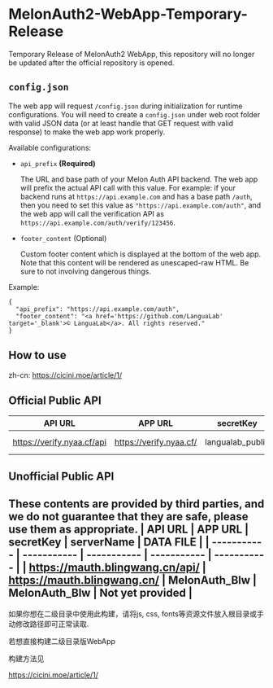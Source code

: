 # MelonAuth2-WebApp-Temporary-Release
Temporary Release of MelonAuth2 WebApp, this repository will no longer be updated after the official repository is opened.

## `config.json`

The web app will request `/config.json` during initialization for runtime configurations. You will need to create a `config.json` under web root folder with valid JSON data (or at least handle that GET request with valid response) to make the web app work properly.

Available configurations:

* `api_prefix` **(Required)**

    The URL and base path of your Melon Auth API backend. The web app will prefix the actual API call with this value. For example: if your backend runs at `https://api.example.com` and has a base path `/auth`, then you need to set this value as `"https://api.example.com/auth"`, and the web app will call the verification API as `https://api.example.com/auth/verify/123456`.
   
* `footer_content` (Optional)

    Custom footer content which is displayed at the bottom of the web app. Note that this content will be rendered as unescaped-raw HTML. Be sure to not involving dangerous things.

Example:
```shell script
{
  "api_prefix": "https://api.example.com/auth",
  "footer_content": "<a href='https://github.com/LanguaLab' target='_blank'>© LanguaLab</a>. All rights reserved."
}
```
## How to use
zh-cn: https://cicini.moe/article/1/

## Official Public API
| API URL | APP URL | secretKey | serverName | DATA FILE |
| ----------- | ----------- | ----------- | ----------- | ----------- |
| https://verify.nyaa.cf/api | https://verify.nyaa.cf/ | langualab_public | langualab | https://verify-db.nyaa.cf |

## Unofficial Public API
These contents are provided by third parties, and we do not guarantee that they are safe, please use them as appropriate.
| API URL | APP URL | secretKey | serverName | DATA FILE |
| ----------- | ----------- | ----------- | ----------- | ----------- |
| https://mauth.blingwang.cn/api/ | https://mauth.blingwang.cn/ | MelonAuth_Blw | MelonAuth_Blw | Not yet provided |
------------------------------------

如果你想在二级目录中使用此构建，请将js, css, fonts等资源文件放入根目录或手动修改路径即可正常读取.

若想直接构建二级目录版WebApp

构建方法见

https://cicini.moe/article/1/
